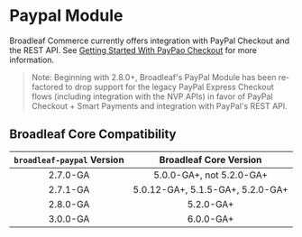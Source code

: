 # Paypal Module

Broadleaf Commerce currently offers integration with PayPal Checkout and the REST API. 
See [Getting Started With PayPao Checkout](https://developer.paypal.com/docs/checkout/) for more information.

> Note: Beginning with 2.8.0+, Broadleaf's PayPal Module has been re-factored to drop support for the legacy PayPal Express Checkout
flows (including integration with the NVP APIs) in favor of PayPal Checkout + Smart Payments and integration with
PayPal's REST API.

## Broadleaf Core Compatibility
| `broadleaf-paypal` Version | Broadleaf Core Version |
| :------------------------: | :--------------------: |
| 2.7.0-GA | 5.0.0-GA+, not 5.2.0-GA+ |
| 2.7.1-GA | 5.0.12-GA+, 5.1.5-GA+, 5.2.0-GA+ |
| 2.8.0-GA | 5.2.0-GA+ |
| 3.0.0-GA | 6.0.0-GA+ |